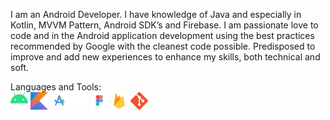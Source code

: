 I am an Android Developer. I have knowledge of Java and especially in Kotlin, MVVM Pattern, Android SDK’s and Firebase. I am passionate love to code and in the Android application development using the best practices recommended by Google with the cleanest code possible. Predisposed to improve and add new experiences to enhance  my skills, both technical and soft. 

Languages and Tools:<br>
<a href="https://developer.android.com"><img src="android.png" width="28" height="28" alt="Android"/></a>
<a href="https://kotlinlang.org"><img src="kotlin.png" width="28" height="28" alt="Kotlin"/></a>
<a href="https://developer.android.com/studio"><img src="android_studio.png" width="28" height="28"  alt="Android Studio"/></a>
<a href="https://github.com#gh-dark-mode-only"><img src="github_white.png" width="28" height="28" alt="Github"/></a>
<a href="https://www.figma.com"><img src="figma.png" width="28" height="28" alt="Figma"/></a>
<a href="https://firebase.google.com"><img src="firebase.png" width="28" height="28"  alt="Firebase"></a>
<a href="https://git-scm.com"><img src="git.png" width="28" height="28"  alt="Git"/></a>


